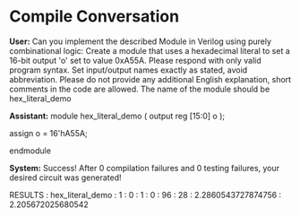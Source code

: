 # Compile Conversation

**User:**
Can you implement the described Module in Verilog using purely combinational logic:
Create a module that uses a hexadecimal literal to set a 16-bit output 'o' set to value 0xA55A.
Please respond with only valid program syntax. Set input/output names exactly as stated, avoid abbreviation. Please do not provide any additional English explanation, short comments in the code are allowed.
The name of the module should be hex_literal_demo


**Assistant:**
module hex_literal_demo (
    output reg [15:0] o
);

assign o = 16'hA55A;

endmodule

**System:**
Success!
After 0 compilation failures and 0 testing failures, your desired circuit was generated!


RESULTS : hex_literal_demo : 1 : 0 : 1 : 0 : 96 : 28 : 2.2860543727874756 : 2.205672025680542
